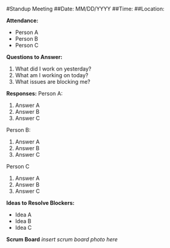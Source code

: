 #Standup Meeting
##Date: MM/DD/YYYY
##Time: 
##Location:

**Attendance:**
- Person A
- Person B
- Person C

**Questions to Answer:**
1. What did I work on yesterday?
2. What am I working on today?
3. What issues are blocking me?

**Responses:**
Person A:
1. Answer A
2. Answer B
3. Answer C

Person B:
1. Answer A
2. Answer B
3. Answer C

Person C

1. Answer A
2. Answer B
3. Answer C

**Ideas to Resolve Blockers:**
- Idea A
- Idea B
- Idea C

**Scrum Board**
*insert scrum board photo here*